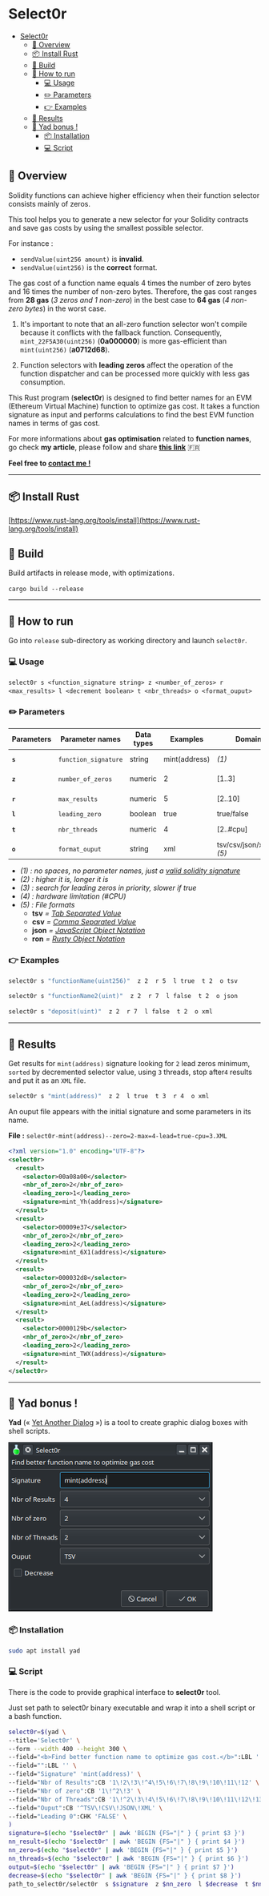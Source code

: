 # Select0r

<!-- TOC -->

- [Select0r](#select0r)
	- [🔭 Overview](#-overview)
	- [📦 Install Rust](#-install-rust)
	- [🔧 Build](#-build)
	- [🚀 How to run](#-how-to-run)
		- [💻 Usage](#-usage)
		- [✏️ Parameters](#-parameters)
		- [👉 Examples](#-examples)
	- [📝 Results](#-results)
	- [🎉 Yad bonus !](#-yad-bonus-)
		- [📦 Installation](#-installation)
		- [💻 Script](#-script)

<!-- /TOC -->


## 🔭 Overview

Solidity functions can achieve higher efficiency when their function selector consists mainly of zeros. 

This tool helps you to generate a new selector for your Solidity contracts and save gas costs by using the smallest possible selector.

For instance :
- `sendValue(uint256 amount)` is **invalid**.
- `sendValue(uint256)` is the **correct** format.

The gas cost of a function name equals 4 times the number of zero bytes and 16 times the number of non-zero bytes. Therefore, the gas cost ranges from **28 gas** (*3 zeros and 1 non-zero*) in the best case to **64 gas** (*4 non-zero bytes*) in the worst case.

1. It's important to note that an all-zero function selector won't compile because it conflicts with the fallback function. Consequently, `mint_22F5A30(uint256)` (**0a000000**) is more gas-efficient than `mint(uint256)` (**a0712d68**).

2. Function selectors with **leading zeros** affect the operation of the function dispatcher and can be processed more quickly with less gas consumption.

This Rust program (**select0r**) is designed to find better names for an EVM (Ethereum Virtual Machine) function to optimize gas cost. It takes a function signature as input and performs calculations to find the best EVM function names in terms of gas cost.

For more informations about **gas optimisation** related to **function names**, go check **my article**, please follow and share [**this link**](https://github.com/Laugharne/Optimal_Function_Names) 🇫🇷

**Feel free to [contact me !](mailto:franck@maussand.net)**

----

## 📦 Install Rust

[https://www.rust-lang.org/tools/install](https://www.rust-lang.org/tools/install)


## 🔧 Build

Build artifacts in release mode, with optimizations.

`cargo build --release`


----

## 🚀 How to run

Go into `release` sub-directory as working directory and launch `select0r`.


### 💻 Usage

`select0r s <function_signature string> z <number_of_zeros> r <max_results> l <decrement boolean> t <nbr_threads> o <format_ouput>`


### ✏️ Parameters

| Parameters | Parameter names      | Data types | Examples      | Domains                    | Default       | Descriptions              |
| ---------- | -------------------- | ---------- | ------------- | -------------------------- | ------------- | ------------------------- |
| **`s`**    | `function_signature` | string     | mint(address) | *(1)*                      | **Mandatory** | Function signature *(1)*  |
| **`z`**    | `number_of_zeros`    | numeric    | 2             | [1..3]                     | **2**         | Minimal # of zero *(2)*   |
| **`r`**    | `max_results`        | numeric    | 5             | [2..10]                    | **4**         | # of needed result *(2)*  |
| **`l`**    | `leading_zero`       | boolean    | true          | true/false                 | **false**     | *(3)*                     |
| **`t`**    | `nbr_threads`        | numeric    | 4             | [2..#cpu]                  | **2**         | # of threads to use (*4*) |
| **`o`**    | `format_ouput`       | string     | xml           | tsv/csv/json/xml/ron *(5)* | **tsv**       | File format output        |

- *(1) : no spaces, no parameter names, just a [valid solidity signature](https://docs.soliditylang.org/en/develop/abi-spec.html#function-selector)*
- *(2) : higher it is, longer it is*
- *(3) : search for leading zeros in priority, slower if true*
- *(4) : hardware limitation (#CPU)*
- *(5) : File formats*
  - **tsv** *= [Tab Separated Value](https://en.wikipedia.org/wiki/Tab-separated_values)*
  - **csv** *= [Comma Separated Value](https://en.wikipedia.org/wiki/Comma-separated_values)*
  - **json** *= [JavaScript Object Notation](https://www.json.org/json-en.html)*
  - **ron** *= [Rusty Object Notation](https://github.com/ron-rs/ron)*
  

### 👉 Examples

```bash
select0r s "functionName(uint256)"  z 2  r 5  l true  t 2  o tsv
```

```bash
select0r s "functionName2(uint)"  z 2  r 7  l false  t 2  o json
```

```bash
select0r s "deposit(uint)"  z 2  r 7  l false  t 2  o xml
```


----

## 📝 Results

Get results for `mint(address)` signature looking for `2` lead zeros minimum, `sorted` by decremented selector value, using `3` threads, stop after`4` results and put it as an `XML` file.

```bash
select0r s "mint(address)"  z 2  l true  t 3  r 4  o xml
```
An ouput file appears with the initial signature and some parameters in its name.

**File :** `select0r-mint(address)--zero=2-max=4-lead=true-cpu=3.XML`

```xml
<?xml version="1.0" encoding="UTF-8"?>
<select0r>
  <result>
    <selector>00a08a00</selector>
    <nbr_of_zero>2</nbr_of_zero>
    <leading_zero>1</leading_zero>
    <signature>mint_Yh(address)</signature>
  </result>
  <result>
    <selector>00009e37</selector>
    <nbr_of_zero>2</nbr_of_zero>
    <leading_zero>2</leading_zero>
    <signature>mint_6X1(address)</signature>
  </result>
  <result>
    <selector>000032d8</selector>
    <nbr_of_zero>2</nbr_of_zero>
    <leading_zero>2</leading_zero>
    <signature>mint_AeL(address)</signature>
  </result>
  <result>
    <selector>0000129b</selector>
    <nbr_of_zero>2</nbr_of_zero>
    <leading_zero>2</leading_zero>
    <signature>mint_TWX(address)</signature>
  </result>
</select0r>
```

--------


## 🎉 Yad bonus !

**Yad** (« [Yet Another Dialog](https://doc.ubuntu-fr.org/yad_yet_another_dialog) ») is a tool to create graphic dialog boxes with shell scripts.

![](yad_select0r.png)


### 📦 Installation

```bash
sudo apt install yad
```


### 💻 Script

There is the code to provide graphical interface to **select0r** tool.

Just set path to select0r binary executable and wrap it into a shell script or a bash function.

```bash
select0r=$(yad \
--title='Select0r' \
--form --width 400 --height 300 \
--field="<b>Find better function name to optimize gas cost.</b>":LBL '' \
--field="":LBL '' \
--field="Signature" 'mint(address)' \
--field="Nbr of Results":CB '1\!2\!3\!^4\!5\!6\!7\!8\!9\!10\!11\!12' \
--field="Nbr of zero":CB '1\!^2\!3' \
--field="Nbr of Threads":CB '1\!^2\!3\!4\!5\!6\!7\!8\!9\!10\!11\!12\!13\!14\!15\!16' \
--field="Ouput":CB '^TSV\!CSV\!JSON\!XML' \
--field="Leading 0":CHK 'FALSE' \
)
signature=$(echo "$select0r" | awk 'BEGIN {FS="|" } { print $3 }')
nn_result=$(echo "$select0r" | awk 'BEGIN {FS="|" } { print $4 }')
nn_zero=$(echo "$select0r" | awk 'BEGIN {FS="|" } { print $5 }')
nn_threads=$(echo "$select0r" | awk 'BEGIN {FS="|" } { print $6 }')
output=$(echo "$select0r" | awk 'BEGIN {FS="|" } { print $7 }')
decrease=$(echo "$select0r" | awk 'BEGIN {FS="|" } { print $8 }')
path_to_select0r/select0r  s $signature  z $nn_zero  l $decrease  t $nn_threads  r $nn_result  o $output
```
